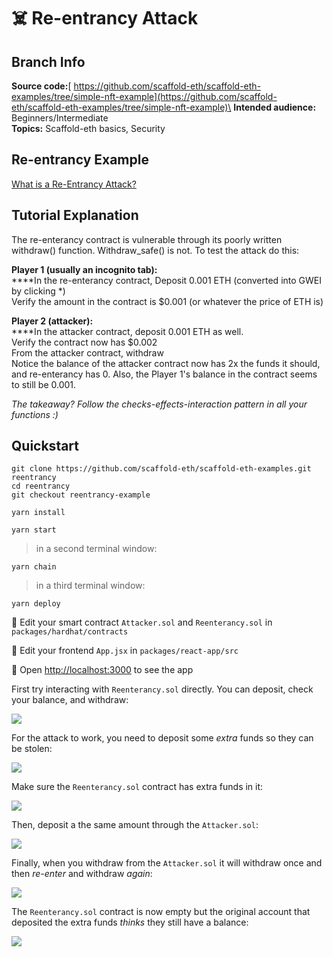 # ☠️     Re-entrancy Attack

## Branch Info

**Source code:**[ https://github.com/scaffold-eth/scaffold-eth-examples/tree/simple-nft-example](https://github.com/scaffold-eth/scaffold-eth-examples/tree/simple-nft-example)\
**Intended audience:** Beginners/Intermediate\
**Topics:** Scaffold-eth basics, Security

## Re-entrancy Example

[What is a Re-Entrancy Attack?](https://quantstamp.com/blog/what-is-a-re-entrancy-attack)

## Tutorial Explanation

The re-enterancy contract is vulnerable through its poorly written withdraw() function. Withdraw\_safe() is not. To test the attack do this:

**Player 1 (usually an incognito tab):**\
****In the re-enterancy contract, Deposit 0.001 ETH (converted into GWEI by clicking \*)\
Verify the amount in the contract is $0.001 (or whatever the price of ETH is)

**Player 2 (attacker):**\
****In the attacker contract, deposit 0.001 ETH as well.\
Verify the contract now has $0.002\
From the attacker contract, withdraw\
Notice the balance of the attacker contract now has 2x the funds it should, and re-enterancy has 0. Also, the Player 1's balance in the contract seems to still be 0.001.

_The takeaway? Follow the checks-effects-interaction pattern in all your functions :)_

## Quickstart

```
git clone https://github.com/scaffold-eth/scaffold-eth-examples.git reentrancy
cd reentrancy
git checkout reentrancy-example
```

```
yarn install
```

```
yarn start
```

> in a second terminal window:

```
yarn chain
```

> in a third terminal window:

```
yarn deploy
```

🔏 Edit your smart contract `Attacker.sol` and `Reenterancy.sol` in `packages/hardhat/contracts`

📝 Edit your frontend `App.jsx` in `packages/react-app/src`

📱 Open [http://localhost:3000](http://localhost:3000) to see the app

First try interacting with `Reenterancy.sol` directly. You can deposit, check your balance, and withdraw:

![](https://user-images.githubusercontent.com/2653167/104358533-d135f280-54cb-11eb-947f-c23244cec8f2.png)

For the attack to work, you need to deposit some _extra_ funds so they can be stolen:

![](https://user-images.githubusercontent.com/2653167/104358669-017d9100-54cc-11eb-95c2-ef73da4b6b2b.png)

Make sure the `Reenterancy.sol` contract has extra funds in it:

![](https://user-images.githubusercontent.com/2653167/104358768-2245e680-54cc-11eb-8f87-c20cca22f54a.png)

Then, deposit a the same amount through the `Attacker.sol`:

![](https://user-images.githubusercontent.com/2653167/104358818-31c52f80-54cc-11eb-91f6-99e838a44d3e.png)

Finally, when you withdraw from the `Attacker.sol` it will withdraw once and then _re-enter_ and withdraw _again_:

![](https://user-images.githubusercontent.com/2653167/104358966-5b7e5680-54cc-11eb-94c3-042ff0e7325d.png)

The `Reenterancy.sol` contract is now empty but the original account that deposited the extra funds _thinks_ they still have a balance:

![](https://user-images.githubusercontent.com/2653167/104359146-93859980-54cc-11eb-9887-eccfe8cc17ef.png)
